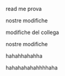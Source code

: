 read me prova

nostre modifiche

modifiche del collega

nostre modifiche

hahahhahahha

hahahahahahhhhaha
